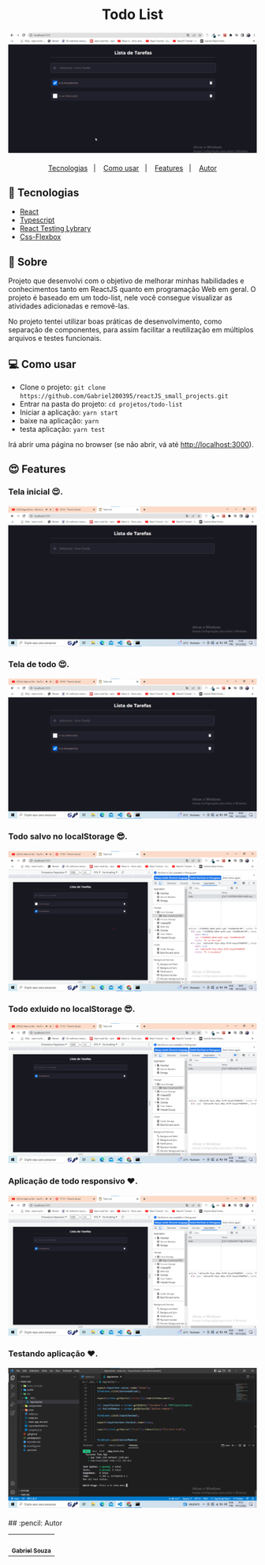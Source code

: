 <h1 align="center">Todo List</h1>
<h4 align="center">
  <img src="./public/todo.gif"/><br>
</h4>

<p align="center">
  <a href="#tecnologias">Tecnologias</a>&nbsp;&nbsp;&nbsp;|&nbsp;&nbsp;&nbsp;
  <a href="#-como-usar">Como usar</a>&nbsp;&nbsp;&nbsp;|&nbsp;&nbsp;&nbsp;
  <a href="#features">Features</a>&nbsp;&nbsp;&nbsp;|&nbsp;&nbsp;&nbsp;
  <a href="#pencil-autor">Autor</a>
</p>

## :wrench: Tecnologias

<!--EXEMPLO:-->

- [React](https://pt-br.reactjs.org/)
- [Typescript](https://www.typescriptlang.org/)
- [React Testing Lybrary](https://testing-library.com/docs/react-testing-library/intro/)  
- [Css-Flexbox](https://www.devmedia.com.br/css3-flexbox-funcionamento-e-propriedades/29532) 

## :page_facing_up: Sobre

Projeto que desenvolvi com o objetivo de melhorar minhas habilidades e conhecimentos tanto em ReactJS quanto em programação Web em geral. O projeto é baseado em um todo-list, nele você consegue visualizar as atividades adicionadas e removê-las.

No projeto tentei utilizar boas práticas de desenvolvimento, como separação de componentes, para assim facilitar a reutilização em múltiplos arquivos e testes funcionais.

## 💻 Como usar

- Clone o projeto: `git clone https://github.com/Gabriel200395/reactJS_small_projects.git`
- Entrar na pasta do projeto: `cd projetos/todo-list`
- Iniciar a aplicação: `yarn start`
- baixe na aplicação: `yarn`
- testa aplicação: `yarn test`

Irá abrir uma página no browser (se não abrir, vá até [http://localhost:3000](http://localhost:3000/)).

## :heart_eyes: Features

<h3 align="left">Tela inicial 😍.</h3>
<h4 align="left">
  <img src="./public/tela_inicial_todo.png" /><br>
</h4>

<h3 align="left">Tela de todo 😍.</h3>
<h4 align="left">
  <img src="./public/todo_items.png" /><br>
</h4>

<h3 align="left">Todo salvo no localStorage 😎.</h3>
<h4 align="left">
  <img src="./public/todo_storage.png" /><br>
</h4>

<h3 align="left">Todo exluido no localStorage 😎.</h3>
<h4 align="left">
  <img src="./public/todo_remove_storage.png" /><br>
</h4>

<h3 align="left">Aplicação de todo responsivo ❤.</h3>
<h4 align="left">
  <img src="./public/todo_remove_storage.png" /><br>
</h4>

<h3 align="left">Testando aplicação ❤.</h3> 
<h4 align="left">
  <img src="./public/todo_teste.png" /><br>
</h4>
## :pencil: Autor

<table>
  <tr>
    <td align="center"><a href="https://github.com/Gabriel200395"><img src="https://avatars2.githubusercontent.com/u/68435908?s=400&u=9cbee30d93471534b2bd12a6364edd45e618b923&v=4" width="100px;" alt=""/><br /><sub><b>Gabriel Souza</b></sub></a><br /></td>
  <tr>
</table>
